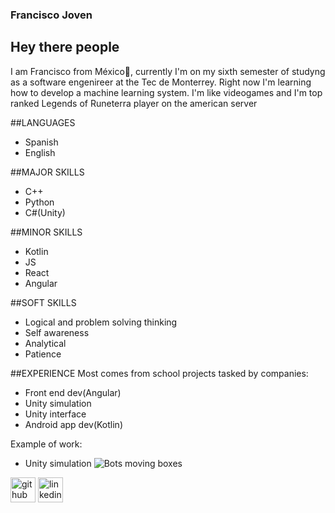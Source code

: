 ### Francisco Joven

## Hey there people 

I am Francisco from México🌮, currently I'm on my sixth semester of studyng as a software engenireer at the Tec de Monterrey. Right now I'm learning how to develop a machine learning system. I'm like videogames and I'm top ranked Legends of Runeterra player on the american server

##LANGUAGES
- Spanish
- English

##MAJOR SKILLS
- C++
- Python
- C#(Unity)

##MINOR SKILLS
- Kotlin
- JS
- React
- Angular

##SOFT SKILLS
- Logical and problem solving thinking
- Self awareness
- Analytical
- Patience

##EXPERIENCE
Most comes from school projects tasked by companies:
- Front end dev(Angular)
- Unity simulation
- Unity interface
- Android app dev(Kotlin)

Example of work:
- Unity simulation
![Bots moving boxes](https://user-images.githubusercontent.com/88664775/189465703-1e598e76-0b7c-4376-a787-76be9498d069.gif)


[<img src='https://cdn.jsdelivr.net/npm/simple-icons@3.0.1/icons/github.svg' alt='github' height='40'>](https://github.com/Mrjojosa)              [<img src='https://cdn.jsdelivr.net/npm/simple-icons@3.0.1/icons/linkedin.svg' alt='linkedin' height='40'>](https://linkedin.com/in/francisco-joven)    

